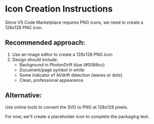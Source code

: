 # Icon Creation Instructions

Since VS Code Marketplace requires PNG icons, we need to create a 128x128 PNG icon.

## Recommended approach:
1. Use an image editor to create a 128x128 PNG icon
2. Design should include:
   - Background in PhotonDrift blue (#0066cc)
   - Document/page symbol in white
   - Some indicator of AI/drift detection (waves or dots)
   - Clean, professional appearance

## Alternative:
Use online tools to convert the SVG to PNG at 128x128 pixels.

For now, we'll create a placeholder icon to complete the packaging test.